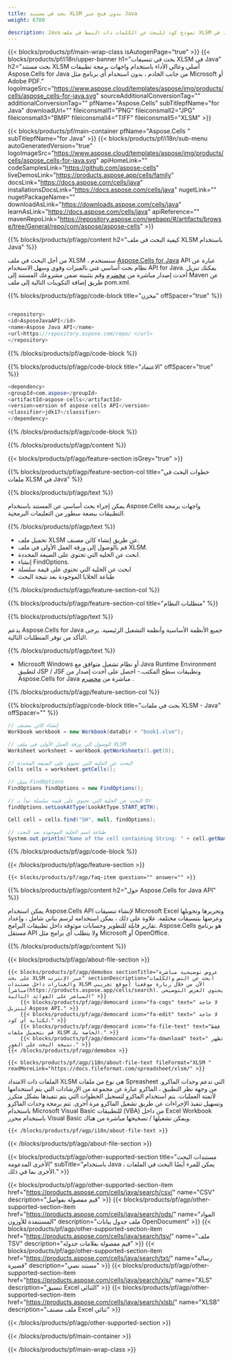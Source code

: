 ```yaml
---
title: بحث في مستند XLSM بدون فتح عبر Java 
weight: 6780

description: Java نموذج كود للبحث عن الكلمات ذات النمط في ملف XLSM في Java Runtime Environment لتطبيق JSP / JSF وتطبيقات سطح المكتب.
---
```

{{< blocks/products/pf/main-wrap-class isAutogenPage="true" >}}
{{< blocks/products/pf/i18n/upper-banner h1="بحث في تنسيقات XLSM في Java" h2="بحث مستند XLSM أصلي وعالي الأداء باستخدام واجهات برمجة تطبيقات Aspose.Cells for Java من جانب الخادم ، بدون استخدام أي برنامج مثل Microsoft أو Adobe PDF." logoImageSrc="https://www.aspose.cloud/templates/aspose/img/products/cells/aspose_cells-for-java.svg" sourceAdditionalConversionTag="" additionalConversionTag="" pfName="Aspose.Cells" subTitlepfName="for Java" downloadUrl="" fileiconsmall1="PNG" fileiconsmall2="JPG" fileiconsmall3="BMP" fileiconsmall4="TIFF" fileiconsmall5="XLSM" >}}

{{< blocks/products/pf/main-container pfName="Aspose.Cells " subTitlepfName="for Java" >}}
{{< blocks/products/pf/i18n/sub-menu autoGeneratedVersion="true" logoImageSrc="https://www.aspose.cloud/templates/aspose/img/products/cells/aspose_cells-for-java.svg" apiHomeLink="" codeSamplesLink="https://github.com/aspose-cells" liveDemosLink="https://products.aspose.app/cells/family" docsLink="https://docs.aspose.com/cells/java" installationsDocsLink="https://docs.aspose.com/cells/java" nugetLink="" nugetPackageName="" downloadAsLink="https://downloads.aspose.com/cells/java" learnAsLink="https://docs.aspose.com/cells/java" apiReference="" mavenRepoLink="https://repository.aspose.com/webapp/#/artifacts/browse/tree/General/repo/com/aspose/aspose-cells" >}}

{{% blocks/products/pf/agp/content h2="كيفية البحث في ملف XLSM باستخدام Java" %}}

 من أجل البحث في ملف XLSM ، سنستخدم
 [Aspose.Cells for Java](https://products.aspose.com/cells/java) 
 API عبارة عن نظام بحث أساسي غني بالميزات وقوي وسهل الاستخدام API for Java. يمكنك تنزيل أحدث إصدار مباشرة من
 [مخضرم](https://repository.aspose.com/webapp/#/artifacts/browse/tree/General/repo/com/aspose/aspose-cells) 
 وقم بتثبيته ضمن مشروعك المستند إلى Maven عن طريق إضافة التكوينات التالية إلى ملف pom.xml.

{{% blocks/products/pf/agp/code-block title="مخزن" offSpacer="true" %}}

```cs

<repository>
<id>AsposeJavaAPI</id>
<name>Aspose Java API</name>
<url>https://repository.aspose.com/repo/ </url>
</repository>


```

{{% /blocks/products/pf/agp/code-block %}}

{{% blocks/products/pf/agp/code-block title="الاعتماد" offSpacer="true" %}}

```cs
<dependency>
<groupId>com.aspose</groupId>
<artifactId>aspose-cells</artifactId>
<version>version of aspose-cells API</version>
<classifier>jdk17</classifier>
</dependency>


```

{{% /blocks/products/pf/agp/code-block %}}

{{% /blocks/products/pf/agp/content %}}

{{< blocks/products/pf/agp/feature-section isGrey="true" >}}

{{% blocks/products/pf/agp/feature-section-col title="خطوات البحث في ملفات XLSM في Java" %}}

{{% blocks/products/pf/agp/text %}}

 يمكن إجراء بحث أساسي عن المستند باستخدام Aspose.Cells واجهات برمجة التطبيقات ببضعة سطور من التعليمات البرمجية.

{{% /blocks/products/pf/agp/text %}}

+ تحميل ملف XLSM عن طريق إنشاء كائن مصنف.
+ قم بالوصول إلى ورقة العمل الأولى في ملف XLSM.
+ ابحث عن الخلية التي تحتوي على الصيغة المحددة.
+ إنشاء FindOptions.
+ ابحث عن الخلية التي تحتوي على قيمة سلسلة
+ طباعة الخلايا الموجودة بعد نتيجة البحث

{{% /blocks/products/pf/agp/feature-section-col %}}

{{% blocks/products/pf/agp/feature-section-col title="متطلبات النظام" %}}

{{% blocks/products/pf/agp/text %}}

 يدعم Aspose.Cells for Java جميع الأنظمة الأساسية وأنظمة التشغيل الرئيسية. يرجى التأكد من توفر المتطلبات التالية.

{{% /blocks/products/pf/agp/text %}}

- Microsoft Windows أو نظام تشغيل متوافق مع Java Runtime Environment لتطبيق JSP / JSF وتطبيقات سطح المكتب.- احصل على أحدث إصدار من Aspose.Cells for Java مباشرة من [مخضرم](https://repository.aspose.com/webapp/#/artifacts/browse/tree/General/repo/com/aspose/aspose-cells)  .

{{% /blocks/products/pf/agp/feature-section-col %}}

{{% blocks/products/pf/agp/code-block title="بحث في ملفات XLSM - Java" offSpacer="" %}}

```cs
// إنشاء كائن مصنف
Workbook workbook = new Workbook(dataDir + "book1.xlsm");

// الوصول إلى ورقة العمل الأولى في ملف XLSM
Worksheet worksheet = workbook.getWorksheets().get(0);

// البحث عن الخلية التي تحتوي على الصيغة المحددة
Cells cells = worksheet.getCells();

// مثيل FindOptions
FindOptions findOptions = new FindOptions();

// البحث عن الخلية التي تحتوي على قيمة سلسلة تبدأ بـ Or
findOptions.setLookAtType(LookAtType.START_WITH);

Cell cell = cells.find("SH", null, findOptions);

// طباعة اسم الخلية الموجودة بعد البحث 
System.out.println("Name of the cell containing String: " + cell.getName());  


```

{{% /blocks/products/pf/agp/code-block %}}

{{< /blocks/products/pf/agp/feature-section >}}

    {{< blocks/products/pf/agp/faq-item question="" answer="" >}}
 

<!-- aboutfile Starts -->

{{% blocks/products/pf/agp/content h2="حول Aspose.Cells for Java API" %}}

 يمكن استخدام Aspose.Cells API لإنشاء تنسيقات Microsoft Excel وتحريرها وتحويلها وعرضها بتنسيقات مختلفة. علاوة على ذلك ، يمكن استخدامه لرسم بياني شامل ، وإعداد تقارير قابلة للتطوير وحسابات موثوقة داخل تطبيقات البرامج. Aspose.Cells هو برنامج مستقل API ولا يتطلب أي برامج مثل Microsoft أو OpenOffice.  



{{% /blocks/products/pf/agp/content %}}

{{< blocks/products/pf/agp/about-file-section >}}

    {{< blocks/products/pf/agp/demobox sectionTitle="عروض توضيحية مباشرة على بحث XLSM عبر الإنترنت" sectionDescription="ابحث عن النص والكلمات والعبارات داخل مستندات XLSM الآن من خلال زيارة موقعنا [موقع تجريبي مباشر](https://products.aspose.app/cells/search). يحتوي العرض التوضيحي المباشر على الفوائد التالية" >}}
        {{< blocks/products/pf/agp/democard icon="fa-cogs" text=" لا حاجة لتنزيل Aspose API." >}}
        {{< blocks/products/pf/agp/democard icon="fa-edit" text=" لا حاجة لكتابة أي كود." >}}
        {{< blocks/products/pf/agp/democard icon="fa-file-text" text="فقط قم بتحميل ملفات XLSM الخاصة بك." >}}
        {{< blocks/products/pf/agp/democard icon="fa-download" text=" تظهر نتيجة البحث على الفور." >}}
    {{< /blocks/products/pf/agp/demobox >}}

    {{< blocks/products/pf/agp/i18n/about-file-text fileFormat="XLSM " readMoreLink="https://docs.fileformat.com/spreadsheet/xlsm/" >}}
الملفات ذات الامتداد XLSM هي نوع من ملفات Spreasheet التي تدعم وحدات الماكرو. من وجهة نظر التطبيق ، الماكرو عبارة عن مجموعة من الإرشادات التي يتم استخدامها لأتمتة العمليات. يتم استخدام الماكرو لتسجيل الخطوات التي يتم تنفيذها بشكل متكرر وتسهيل تنفيذ الإجراءات عن طريق تشغيل الماكرو مرة أخرى. تتم برمجة وحدات الماكرو باستخدام Microsoft Visual Basic للتطبيقات (VBA) من داخل Excel Workbook باستخدام محرر Visual Basic ويمكن تشغيلها / تصحيحها مباشرة من هناك. 

    {{< /blocks/products/pf/agp/i18n/about-file-text >}}

{{< /blocks/products/pf/agp/about-file-section >}}

<!-- aboutfile Ends -->

{{< blocks/products/pf/agp/other-supported-section title="مستندات البحث الأخرى المدعومة" subTitle="باستخدام Java ، يمكن للمرء أيضًا البحث في الملفات الأخرى بما في ذلك." >}}

{{< blocks/products/pf/agp/other-supported-section-item href="https://products.aspose.com/cells/java/search/csv/" name="CSV" description="قيم مفصولة بفواصل" >}}
{{< blocks/products/pf/agp/other-supported-section-item href="https://products.aspose.com/cells/java/search/ods/" name="المواد المستنفدة للأوزون" description="ملف جدول بيانات OpenDocument" >}}
{{< blocks/products/pf/agp/other-supported-section-item href="https://products.aspose.com/cells/java/search/tsv/" name="ملف TSV" description="قيم مفصولة بعلامات جدولة" >}}
{{< blocks/products/pf/agp/other-supported-section-item href="https://products.aspose.com/cells/java/search/txt/" name="رسالة قصيرة" description="مستند نصي" >}}
{{< blocks/products/pf/agp/other-supported-section-item href="https://products.aspose.com/cells/java/search/xls/" name="XLS" description="تنسيق Excel الثنائي" >}}
{{< blocks/products/pf/agp/other-supported-section-item href="https://products.aspose.com/cells/java/search/xlsb/" name="XLSB" description="ملف مصنف Excel ثنائي" >}}

{{< /blocks/products/pf/agp/other-supported-section >}}

{{< /blocks/products/pf/main-container >}}
    
{{< /blocks/products/pf/main-wrap-class >}}
